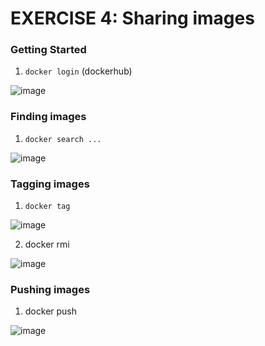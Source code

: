 # EXERCISE 4: Sharing images

### Getting Started

1. ```docker login``` (dockerhub)

![image](https://github.com/user-attachments/assets/9a3c0514-a5bf-4d45-a694-e885289984dc)

### Finding images

1. ```docker search ...```

![image](https://github.com/user-attachments/assets/6d956932-99c0-4c08-85fd-1cb6a5e202d2)

### Tagging images

1. ```docker tag```

![image](https://github.com/user-attachments/assets/9709fb0d-e12d-44ce-96cf-9cfbb363235f)

2. docker rmi

![image](https://github.com/user-attachments/assets/0170e69b-e13e-47ef-ac97-00c1ae338729)

### Pushing images

1. docker push

![image](https://github.com/user-attachments/assets/952f5fe4-a712-4703-8ff5-e2b040f459d7)
